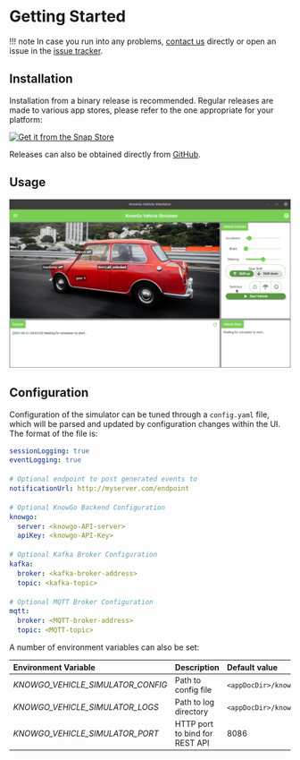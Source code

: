 # Getting Started

!!! note
    In case you run into any problems, [contact us][contact] directly
    or open an issue in the [issue tracker][tracker].

[contact]: mailto:labs@adaptant.io
[tracker]: https://github.com/knowgoio/knowgo-vehicle-simulator/issues

## Installation

Installation from a binary release is recommended. Regular releases are
made to various app stores, please refer to the one appropriate for
your platform:

[![Get it from the Snap Store](https://snapcraft.io/static/images/badges/en/snap-store-black.svg)](https://snapcraft.io/knowgo-vehicle-simulator)

Releases can also be obtained directly from [GitHub][releases].

[releases]: https://github.com/knowgoio/knowgo-vehicle-simulator/releases

## Usage

![Usage Example](images/usage-example.gif)

## Configuration

Configuration of the simulator can be tuned through a `config.yaml`
file, which will be parsed and updated by configuration changes within
the UI. The format of the file is:

```yaml
sessionLogging: true
eventLogging: true

# Optional endpoint to post generated events to
notificationUrl: http://myserver.com/endpoint

# Optional KnowGo Backend Configuration
knowgo:
  server: <knowgo-API-server>
  apiKey: <knowgo-API-Key>

# Optional Kafka Broker Configuration
kafka:
  broker: <kafka-broker-address>
  topic: <kafka-topic>

# Optional MQTT Broker Configuration
mqtt:
  broker: <MQTT-broker-address>
  topic: <MQTT-topic>
```

A number of environment variables can also be set:

Environment Variable | Description | Default value
:-------------------|:-----------|:-------------
*KNOWGO_VEHICLE_SIMULATOR_CONFIG* | Path to config file | `<appDocDir>/knowgo_vehicle_simulator/config.yaml`
*KNOWGO_VEHICLE_SIMULATOR_LOGS* | Path to log directory | `<appDocDir>/knowgo_vehicle_simulator/logs`
*KNOWGO_VEHICLE_SIMULATOR_PORT* | HTTP port to bind for REST API | 8086
